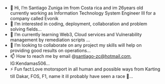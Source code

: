 - 👋 Hi, I’m Santiago Zuniga im from Costa rica and im 26years old currently working as Information Technology System Engineer III for a company called Evonik 
- 👀 I’m interested in coding,  deployment,  collaboration and problem solving fields...
- 🌱 I’m currently learning Web3, Cloud services and Vulnerability management by remediation scripts ...
- 💞️ I’m looking to collaborate on any project my skills will help on providing good results on operations...
- 📫 How to reach me by email @santiago-zc@hotmail.com, IG:Kendamas506...
- ⚡ Fun fact:Love motorsport in all human and possible ways from Karting till Dakar, FOS, F1, name it ill probably have seen a race 🥷...

<!---
KevDama506/KevDama506 is a ✨ special ✨ repository because its `README.md` (this file) appears on your GitHub profile.
You can click the Preview link to take a look at your changes.
--->
